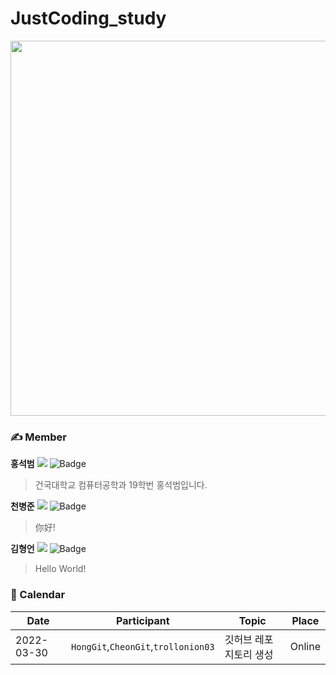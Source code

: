 # JustCoding_study
<img src="https://user-images.githubusercontent.com/59379460/160846023-ca990e76-f4cd-4535-8884-e07201c048d2.jpg" width="600" height="600"/>

### ✍️ Member
**홍석범**
<a href="https://github.com/seokbeom00"><img src="https://img.shields.io/github/followers/seokbeom00?label=HongGit&style=social"/></a>
![Badge](https://img.shields.io/badge/email-sukbum1020%40gmail.com-red)
> 건국대학교 컴퓨터공학과 19학번 홍석범입니다.

**천병준**
<a href="https://github.com/cjsqudwns"><img src="https://img.shields.io/github/followers/anjm1020?label=CheonGit&style=social"/></a>
![Badge](https://img.shields.io/badge/email-jd8795@40naver.com-blue)
> 你好!

**김형언**
<a href="https://github.com/trollonion03"><img src="https://img.shields.io/github/followers/trollonion03?label=Trollonion03&style=social"/></a>
![Badge](https://img.shields.io/badge/email-trollonion03@gmail.com-brightgreen)
> Hello World!


### 📆 Calendar
|Date |Participant|Topic|Place|
|--|--|--|--|
|2022-03-30|`HongGit`,`CheonGit`,`trollonion03`| 깃허브 레포지토리 생성|Online|

